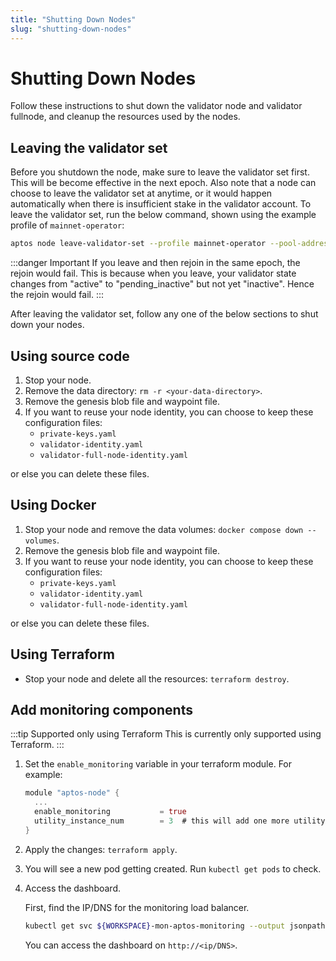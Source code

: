 ```yaml
---
title: "Shutting Down Nodes"
slug: "shutting-down-nodes"
---
```


# Shutting Down Nodes

Follow these instructions to shut down the validator node and validator fullnode, and cleanup the resources used by the nodes.

## Leaving the validator set

Before you shutdown the node, make sure to leave the validator set first. This will be become effective in the next epoch. Also note that a node can choose to leave the validator set at anytime, or it would happen automatically when there is insufficient stake in the validator account. To leave the validator set, run the below command, shown using the example profile of `mainnet-operator`:

```bash
aptos node leave-validator-set --profile mainnet-operator --pool-address <owner-address>
```

:::danger Important
If you leave and then rejoin in the same epoch, the rejoin would fail. This is because  when you leave, your validator state changes from "active" to "pending_inactive" but not yet "inactive". Hence the rejoin would fail.
::: 

After leaving the validator set, follow any one of the below sections to shut down your nodes. 

## Using source code

1. Stop your node.
2. Remove the data directory: `rm -r <your-data-directory>`.
3. Remove the genesis blob file and waypoint file.
4. If you want to reuse your node identity, you can choose to keep these configuration files: 
   - `private-keys.yaml`
   - `validator-identity.yaml`
   - `validator-full-node-identity.yaml` 
  
  or else you can delete these files.

## Using Docker

1. Stop your node and remove the data volumes: `docker compose down --volumes`.
2. Remove the genesis blob file and waypoint file.
3. If you want to reuse your node identity, you can choose to keep these configuration files: 
   - `private-keys.yaml`
   - `validator-identity.yaml`
   - `validator-full-node-identity.yaml` 
  
  or else you can delete these files.

## Using Terraform

- Stop your node and delete all the resources: `terraform destroy`.

## Add monitoring components

:::tip Supported only using Terraform
This is currently only supported using Terraform.
:::

1. Set the `enable_monitoring` variable in your terraform module. For example:

    ```rust
    module "aptos-node" {
      ...
      enable_monitoring           = true
      utility_instance_num        = 3  # this will add one more utility instance to run monitoring component
    }
    ```

2. Apply the changes: `terraform apply`.

3. You will see a new pod getting created. Run `kubectl get pods` to check.

4. Access the dashboard.

    First, find the IP/DNS for the monitoring load balancer.

    ```bash
    kubectl get svc ${WORKSPACE}-mon-aptos-monitoring --output jsonpath='{.status.loadBalancer.ingress[0]}'
    ```

    You can access the dashboard on `http://<ip/DNS>`.

